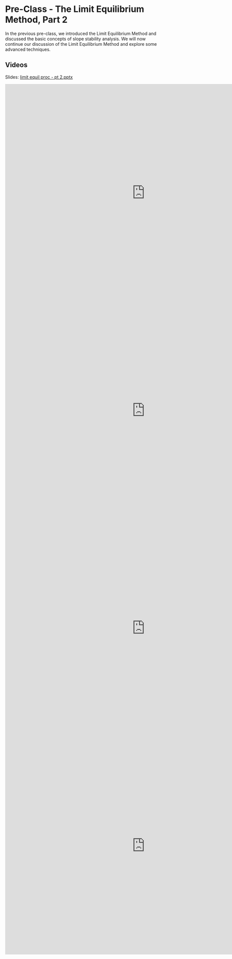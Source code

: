 # Pre-Class - The Limit Equilibrium Method, Part 2

In the previous pre-class, we introduced the Limit Equilibrium Method and discussed the basic concepts of slope stability analysis. We will now continue our discussion of the Limit Equilibrium Method and explore some advanced techniques.

## Videos

Slides: [limit equil proc - pt 2.pptx](limit%20equil%20proc%20-%20pt%202.pptx)

<iframe width="900" height="700" src="https://www.youtube.com/embed/JYXE9GRNouU?si=xMiXTJ-A7Nk8AJr2" title="YouTube 
video player" frameborder="0" allow="accelerometer; autoplay; clipboard-write; encrypted-media; gyroscope; picture-in-picture; web-share" referrerpolicy="strict-origin-when-cross-origin" allowfullscreen></iframe>

<iframe width="900" height="700" src="https://www.youtube.com/embed/5zo-e43hVCY?si=gW_LUeDPcfZ6XFrE" title="YouTube video player" frameborder="0" allow="accelerometer; autoplay; clipboard-write; encrypted-media; gyroscope; picture-in-picture; web-share" referrerpolicy="strict-origin-when-cross-origin" allowfullscreen></iframe>

<iframe width="900" height="700" src="https://www.youtube.com/embed/Pn5sKZ2ALkE?si=oqTriqonIDWkcCWj" title="YouTube 
video player" frameborder="0" allow="accelerometer; autoplay; clipboard-write; encrypted-media; gyroscope; picture-in-picture; web-share" referrerpolicy="strict-origin-when-cross-origin" allowfullscreen></iframe>

<iframe width="900" height="700" src="https://www.youtube.com/embed/iOdHUyKK4SI?si=4E4Kij0CM2PQ2Z8i" title="YouTube video player" frameborder="0" allow="accelerometer; autoplay; clipboard-write; encrypted-media; gyroscope; picture-in-picture; web-share" referrerpolicy="strict-origin-when-cross-origin" allowfullscreen></iframe>